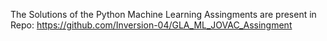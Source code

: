 The Solutions of the Python Machine Learning  Assingments are present in Repo: https://github.com/Inversion-04/GLA_ML_JOVAC_Assingment
